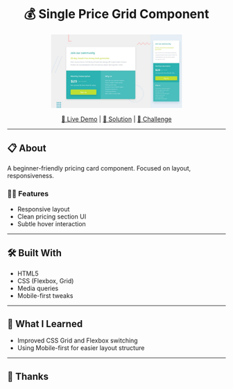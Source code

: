 <h1 align="center">💰 Single Price Grid Component</h1>

<p align="center">
  <img src="design/combined-preview.jpg" width="60% alt="Desktop and Mobile Preview" />
 
</p>

<p align="center">
  <a href="https://single-price-grid-component-chai-tale.netlify.app/">🔗 Live Demo</a> |
  <a href="">📝 Solution</a> |
  <a href="https://www.frontendmentor.io/challenges/single-price-grid-component-5ce41129d0ff452fec5abbbc">🎯 Challenge</a>
</p>

---

## 📋 About

A beginner-friendly pricing card component. Focused on layout, responsiveness.

### 🧑‍💻 Features

- Responsive layout 
- Clean pricing section UI
- Subtle hover interaction

---

## 🛠 Built With

- HTML5
- CSS (Flexbox, Grid)
- Media queries
- Mobile-first tweaks

---

## 🧠 What I Learned

- Improved CSS Grid and Flexbox switching
- Using Mobile-first for easier layout structure

---

## 🙌 Thanks

